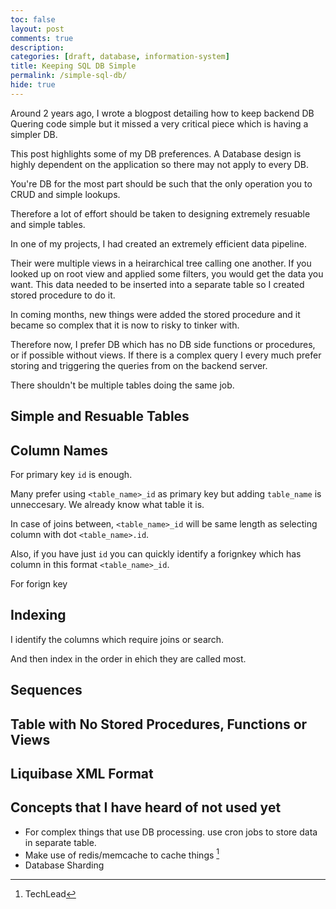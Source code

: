```yaml
---
toc: false
layout: post
comments: true
description: 
categories: [draft, database, information-system]
title: Keeping SQL DB Simple
permalink: /simple-sql-db/
hide: true
---
```


Around 2 years ago, I wrote a blogpost detailing how to keep backend DB Quering code simple but it missed a very critical piece which is having a simpler DB.

This post highlights some of my DB preferences. A Database design is highly dependent on the application so there may not apply to every DB.



You're DB for the most part should be such that the only operation you to CRUD and simple lookups.

Therefore a lot of effort should be taken to designing extremely resuable and simple tables.

In one of my projects, I had created an extremely efficient data pipeline.

Their were multiple views in a heirarchical tree calling one another. If you looked up on root view and applied some filters, you would get the data you want. This data needed to be inserted into a separate table so I created stored procedure to do it. 

In coming months, new things were added the stored procedure and it became so complex that it is now to risky to tinker with.

Therefore now, I prefer DB which has no DB side functions or procedures, or if possible without views. If there is a complex query I every much prefer storing and triggering the queries from on the backend server.

There shouldn't be multiple tables doing the same job.

## Simple and Resuable Tables

## Column Names

For primary key `id` is enough. 

Many prefer using `<table_name>_id` as primary key but adding `table_name` is unneccesary. We already know what table it is.

In case of joins between, `<table_name>_id` will be same length as selecting column with dot `<table_name>.id`. 

Also, if you have just `id` you can quickly identify a forignkey which has column in this format `<table_name>_id`. 

For forign key

## Indexing

I identify the columns which require joins or search.

And then index in the order in ehich they are called most.

## Sequences

## Table with No Stored Procedures, Functions or Views

## Liquibase XML Format

## Concepts that I have heard of not used yet

- For complex things that use DB processing. use cron jobs to store data in separate table.
- Make use of redis/memcache to cache things [^1]
- Database Sharding 

[^1]: TechLead